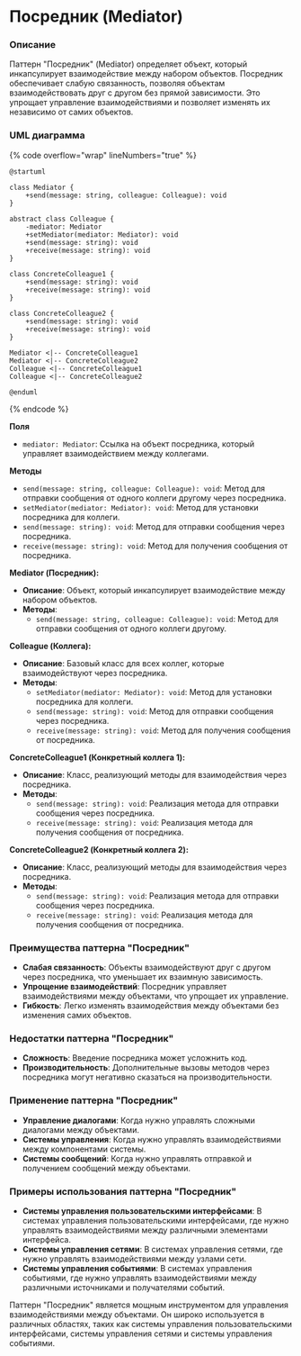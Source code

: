 # Посредник (Mediator)

### **Описание**

Паттерн "Посредник" (Mediator) определяет объект, который инкапсулирует взаимодействие между набором объектов. Посредник обеспечивает слабую связанность, позволяя объектам взаимодействовать друг с другом без прямой зависимости. Это упрощает управление взаимодействиями и позволяет изменять их независимо от самих объектов.

### **UML диаграмма**

{% code overflow="wrap" lineNumbers="true" %}
```plantuml
@startuml

class Mediator {
    +send(message: string, colleague: Colleague): void
}

abstract class Colleague {
    -mediator: Mediator
    +setMediator(mediator: Mediator): void
    +send(message: string): void
    +receive(message: string): void
}

class ConcreteColleague1 {
    +send(message: string): void
    +receive(message: string): void
}

class ConcreteColleague2 {
    +send(message: string): void
    +receive(message: string): void
}

Mediator <|-- ConcreteColleague1
Mediator <|-- ConcreteColleague2
Colleague <|-- ConcreteColleague1
Colleague <|-- ConcreteColleague2

@enduml
```
{% endcode %}

**Поля**

* `mediator: Mediator`: Ссылка на объект посредника, который управляет взаимодействием между коллегами.

**Методы**

* `send(message: string, colleague: Colleague): void`: Метод для отправки сообщения от одного коллеги другому через посредника.
* `setMediator(mediator: Mediator): void`: Метод для установки посредника для коллеги.
* `send(message: string): void`: Метод для отправки сообщения через посредника.
* `receive(message: string): void`: Метод для получения сообщения от посредника.

**Mediator (Посредник):**

* **Описание**: Объект, который инкапсулирует взаимодействие между набором объектов.
* **Методы**:
  * `send(message: string, colleague: Colleague): void`: Метод для отправки сообщения от одного коллеги другому.

**Colleague (Коллега):**

* **Описание**: Базовый класс для всех коллег, которые взаимодействуют через посредника.
* **Методы**:
  * `setMediator(mediator: Mediator): void`: Метод для установки посредника для коллеги.
  * `send(message: string): void`: Метод для отправки сообщения через посредника.
  * `receive(message: string): void`: Метод для получения сообщения от посредника.

**ConcreteColleague1 (Конкретный коллега 1):**

* **Описание**: Класс, реализующий методы для взаимодействия через посредника.
* **Методы**:
  * `send(message: string): void`: Реализация метода для отправки сообщения через посредника.
  * `receive(message: string): void`: Реализация метода для получения сообщения от посредника.

**ConcreteColleague2 (Конкретный коллега 2):**

* **Описание**: Класс, реализующий методы для взаимодействия через посредника.
* **Методы**:
  * `send(message: string): void`: Реализация метода для отправки сообщения через посредника.
  * `receive(message: string): void`: Реализация метода для получения сообщения от посредника.

### **Преимущества паттерна "Посредник"**

* **Слабая связанность**: Объекты взаимодействуют друг с другом через посредника, что уменьшает их взаимную зависимость.
* **Упрощение взаимодействий**: Посредник управляет взаимодействиями между объектами, что упрощает их управление.
* **Гибкость**: Легко изменять взаимодействия между объектами без изменения самих объектов.

### **Недостатки паттерна "Посредник"**

* **Сложность**: Введение посредника может усложнить код.
* **Производительность**: Дополнительные вызовы методов через посредника могут негативно сказаться на производительности.

### **Применение паттерна "Посредник"**

* **Управление диалогами**: Когда нужно управлять сложными диалогами между объектами.
* **Системы управления**: Когда нужно управлять взаимодействиями между компонентами системы.
* **Системы сообщений**: Когда нужно управлять отправкой и получением сообщений между объектами.

### **Примеры использования паттерна "Посредник"**

* **Системы управления пользовательскими интерфейсами**: В системах управления пользовательскими интерфейсами, где нужно управлять взаимодействиями между различными элементами интерфейса.
* **Системы управления сетями**: В системах управления сетями, где нужно управлять взаимодействиями между узлами сети.
* **Системы управления событиями**: В системах управления событиями, где нужно управлять взаимодействиями между различными источниками и получателями событий.

Паттерн "Посредник" является мощным инструментом для управления взаимодействиями между объектами. Он широко используется в различных областях, таких как системы управления пользовательскими интерфейсами, системы управления сетями и системы управления событиями.
